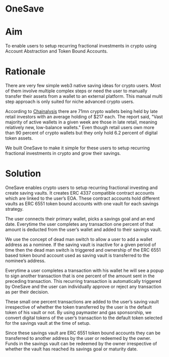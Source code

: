# OneSave 

# Aim

To enable users to setup recurring fractional investments in crypto using Account Abstraction and Token Bound Accounts.

# Rationale

There are very few simple web3 native saving ideas for crypto users. Most of them involve multiple complex steps or need the user to manually transfer their assets from a wallet to an external platform. This manual multi step approach is only suited for niche advanced crypto users. 

According to [Chainalysis](https://www.chainalysis.com/blog/crypto-exchanges-on-chain-user-segmentation-guide/) there are 71mn crypto wallets being held by late retail investors with an average holding of $217 each. The report said, "Vast majority of active wallets in a given week are those in late retail, meaning relatively new, low-balance wallets." Even though retail users own more than 90 percent of crypto wallets but they only hold 6.2 percent of digital token assets. 

We built OneSave to make it simple for these users to setup recurring fractional investments in crypto and grow their savings. 

# Solution

OneSave enables crypto users to setup recurring fractional investing and create saving vaults. It creates ERC 4337 compatible contract accounts which are linked to the user’s EOA. These contract accounts hold different vaults as ERC 6551 token bound accounts with one vault for each savings strategy. 

The user connects their primary wallet, picks a savings goal and an end date. Everytime the user completes any transaction one percent of that amount is deducted from the user’s wallet and added to their savings vault. 
 
We use the concept of dead man switch to allow a user to add a wallet address as a nominee. If the saving vault is inactive for a given period of time then the dead man switch is triggered and ownership of the ERC 6551 based token bound account used as saving vault is transferred to the nominee’s address.     

Everytime a user completes a transaction with his wallet he will see a popup to sign another transaction that is one percent of the amount sent in the preceding transaction. This recurring transaction is automatically triggered by OneSave and the user can individually approve or reject any transaction as per their decision. 

These small one percent transactions are added to the user’s saving vault irrespective of whether the token transferred by the user is the default token of his vault or not. By using paymaster and gas sponsorship, we convert digital tokens of the user’s transaction to the default token selected for the savings vault at the time of setup. 

Since these savings vault are ERC 6551 token bound accounts they can be transferred to another address by the user or redeemed by the owner. Funds in the savings vault can be redeemed by the owner irrespective of whether the vault has reached its savings goal or maturity date. 

